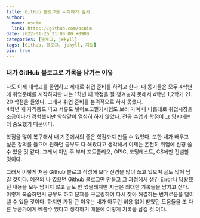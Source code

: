 ```yaml
---
title: GitHub 블로그를 시작하기 앞서..
author:
  name: osnim
  link: https://github.com/osnim
date: 2022-01-26 21:00:00 +0900
categories: [블로그, jekyll]
tags: [Github, 블로그, jekyll, 지킬]
pin: true
---
```


### 내가 GitHub 블로그로 기록을 남기는 이유

나도 이제 대학교를 졸업하고 제대로 취업 준비를 하려고 한다. 내 동기들은 모두 4학년에 취업준비를 시작하지만 나는 1학년 때 학점을 잘 챙겨놓지 못해서 4학년 1,2학기 21. 20 학점을 들었다. 그래서 취업 준비를 본격적으로 하지 못했다.  
4학년 때 자격증도 따고 서류도 넣어보고필기시험도 보러 가며 나 나름대로 취업시장을 조금이나가 경험했지만 악착같이 열심히 하지 않았다. 전공 수업과 학점이 그 당시에는 더 중요했기 때문이다.

학점을 많이 복구해서 내 기준에서의 좋은 학점까지 만들 수 있었다. 또한 내가 배우고 싶은 강의를 들으며 원하던 공부도 다 해봤다고 생각해서 이제는 온전히 취업에 신경 쓸 수 있을 것 같다. 그래서 이번 주 부터 포트폴리오, OPIC, 코딩테스트, CS에만 전념할 것이다.

그래서 이렇게 처음 Github 블로그 작성에 보다 신경을 많이 쓰고 있으며 글도 많이 남길 것이다.
예전의 나 였으면 Github 블로그만 만들고 그 과정에서 생긴 Error나 당황했던 내용을 모두 남기지 않고 글도 안 썼을테지만 지금은 최대한 기록들을 남기고 싶다.
이렇게 복습하면서 공부도 하고 문제를 구글링하여 다시 찾아 해결하는 번거로움을 덜어 낼 수 있을 것이다. 하지만 가장 큰 이유는 내가 아무런 비용 없이 받았던 도움들을 또 다른 누군가에게 베풀수 있다고 생각하기 때문에 이렇게 기록을 남길 것 이다.
